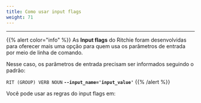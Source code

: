 ```yaml
---
title: Como usar input flags
weight: 71
---
```


---

{{% alert color="info" %}}
As **Input flags** do Ritchie foram desenvolvidas para oferecer mais uma opção para quem usa os parâmetros de entrada por meio de linha de comando. 

Nesse caso, os parâmetros de entrada precisam ser informados seguindo o padrão:

`RIT (GROUP) VERB NOUN` **`--input_name='input_value'`** 
{{% /alert %}}

Você pode usar as regras do input flags em:
